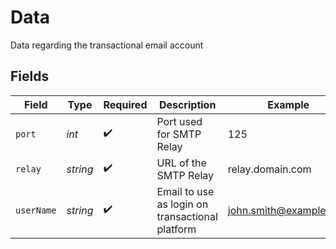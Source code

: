 # Data

Data regarding the transactional email account


## Fields

| Field                                           | Type                                            | Required                                        | Description                                     | Example                                         |
| ----------------------------------------------- | ----------------------------------------------- | ----------------------------------------------- | ----------------------------------------------- | ----------------------------------------------- |
| `port`                                          | *int*                                           | :heavy_check_mark:                              | Port used for SMTP Relay                        | 125                                             |
| `relay`                                         | *string*                                        | :heavy_check_mark:                              | URL of the SMTP Relay                           | relay.domain.com                                |
| `userName`                                      | *string*                                        | :heavy_check_mark:                              | Email to use as login on transactional platform | john.smith@example.com                          |